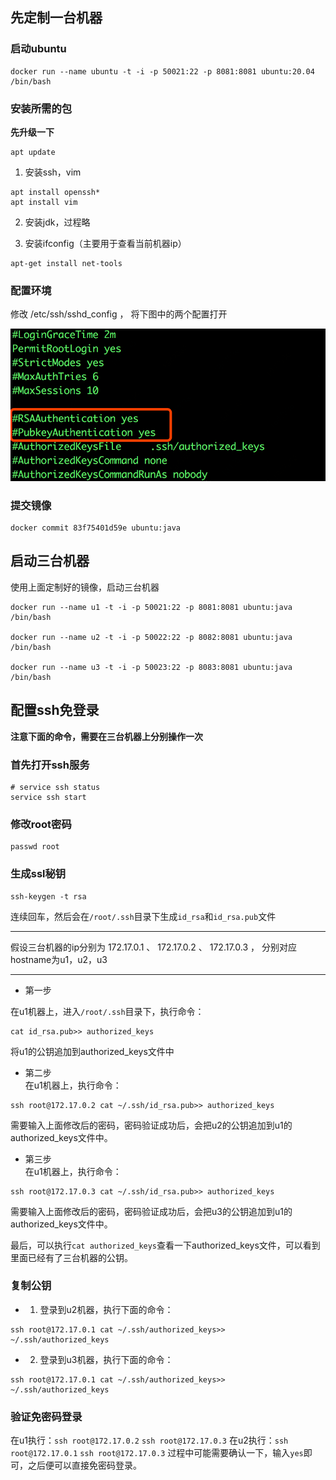 



## 先定制一台机器

### 启动ubuntu

```
docker run --name ubuntu -t -i -p 50021:22 -p 8081:8081 ubuntu:20.04 /bin/bash 
```

### 安装所需的包

**先升级一下**

```
apt update
```

1. 安装ssh，vim
```
apt install openssh*
apt install vim
```

2. 安装jdk，过程略

3. 安装ifconfig（主要用于查看当前机器ip）

```
apt-get install net-tools
```

### 配置环境

修改 /etc/ssh/sshd_config ， 将下图中的两个配置打开

![](img/2021-06-08-11-07-53.png)



### 提交镜像

```
docker commit 83f75401d59e ubuntu:java
```


## 启动三台机器

使用上面定制好的镜像，启动三台机器

```
docker run --name u1 -t -i -p 50021:22 -p 8081:8081 ubuntu:java /bin/bash 

docker run --name u2 -t -i -p 50022:22 -p 8082:8081 ubuntu:java /bin/bash 

docker run --name u3 -t -i -p 50023:22 -p 8083:8081 ubuntu:java /bin/bash 
```

## 配置ssh免登录

**注意下面的命令，需要在三台机器上分别操作一次**

### 首先打开ssh服务

```
# service ssh status
service ssh start
```

### 修改root密码
```
passwd root
```

### 生成ssl秘钥
```
ssh-keygen -t rsa
```

连续回车，然后会在`/root/.ssh`目录下生成`id_rsa`和`id_rsa.pub`文件

---

假设三台机器的ip分别为 172.17.0.1 、 172.17.0.2 、 172.17.0.3 ， 分别对应hostname为u1，u2，u3

---

- 第一步

在u1机器上，进入`/root/.ssh`目录下，执行命令：
```
cat id_rsa.pub>> authorized_keys
```
将u1的公钥追加到authorized_keys文件中

- 第二步  
在u1机器上，执行命令：

```
ssh root@172.17.0.2 cat ~/.ssh/id_rsa.pub>> authorized_keys
```
需要输入上面修改后的密码，密码验证成功后，会把u2的公钥追加到u1的authorized_keys文件中。

- 第三步  
在u1机器上，执行命令：

```
ssh root@172.17.0.3 cat ~/.ssh/id_rsa.pub>> authorized_keys
```
需要输入上面修改后的密码，密码验证成功后，会把u3的公钥追加到u1的authorized_keys文件中。

最后，可以执行`cat authorized_keys`查看一下authorized_keys文件，可以看到里面已经有了三台机器的公钥。


### 复制公钥

- 1. 登录到u2机器，执行下面的命令：

```
ssh root@172.17.0.1 cat ~/.ssh/authorized_keys>> ~/.ssh/authorized_keys
```

- 2. 登录到u3机器，执行下面的命令：

```
ssh root@172.17.0.1 cat ~/.ssh/authorized_keys>> ~/.ssh/authorized_keys
```

### 验证免密码登录

在u1执行：`ssh root@172.17.0.2` `ssh root@172.17.0.3`
在u2执行：`ssh root@172.17.0.1` `ssh root@172.17.0.3`
过程中可能需要确认一下，输入`yes`即可，之后便可以直接免密码登录。




